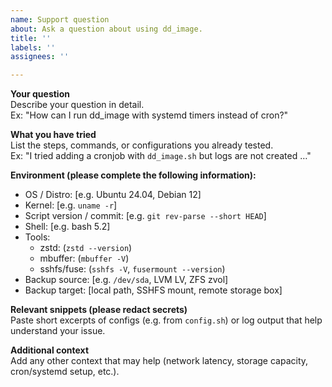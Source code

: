 ```yaml
---
name: Support question
about: Ask a question about using dd_image.
title: ''
labels: ''
assignees: ''

---
```


**Your question**  
Describe your question in detail.  
Ex: "How can I run dd_image with systemd timers instead of cron?"

**What you have tried**  
List the steps, commands, or configurations you already tested.  
Ex: "I tried adding a cronjob with `dd_image.sh` but logs are not created …"

**Environment (please complete the following information):**
- OS / Distro: [e.g. Ubuntu 24.04, Debian 12]
- Kernel: [e.g. `uname -r`]
- Script version / commit: [e.g. `git rev-parse --short HEAD`]
- Shell: [e.g. bash 5.2]
- Tools:
  - zstd: (`zstd --version`)
  - mbuffer: (`mbuffer -V`)
  - sshfs/fuse: (`sshfs -V`, `fusermount --version`)
- Backup source: [e.g. `/dev/sda`, LVM LV, ZFS zvol]
- Backup target: [local path, SSHFS mount, remote storage box]

**Relevant snippets (please redact secrets)**  
Paste short excerpts of configs (e.g. from `config.sh`) or log output that help understand your issue.

**Additional context**  
Add any other context that may help (network latency, storage capacity, cron/systemd setup, etc.).
